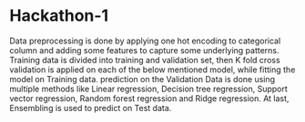 # Hackathon-1
Data preprocessing is done by applying one hot encoding to categorical column and adding some features to capture some underlying patterns.
Training data is divided into training and validation set, then K fold cross validation is applied on each of the below mentioned model, while fitting the model on Training data. 
prediction on the Validation Data is done using multiple methods like Linear regression, Decision tree regression, Support vector regression, Random forest regression and Ridge regression. 
At last, Ensembling is used to predict on Test data.
